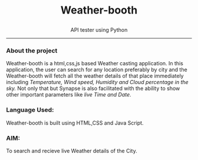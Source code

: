 # <p style="text-align: center;"> Weather-booth </p>
<p style="text-align: center;"> API tester using Python </p>

***
### About the project
Weather-booth is a html,css,js based Weather casting application. In this application, the user can search for any location preferably by city and the Weather-booth  will fetch all the weather details of that place immediately including *Temperature, Wind speed, Humidity and Cloud percentage in the sky.*
Not only that but Synapse is also facilitated with the ability to show other important parameters like *live Time and Date*.

### Language Used:

Weather-booth is built using HTML,CSS and Java Script.

### AIM:

To search and recieve live Weather details of the City.



